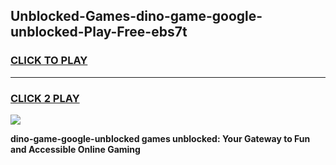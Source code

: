 
## Unblocked-Games-dino-game-google-unblocked-Play-Free-ebs7t
<h3>
<a href="https://premium76.site?title=dino-game-google-unblocked&ref=10A">CLICK TO PLAY</a></h3>
<hr>

<h3>
<a href="https://premium76.site?title=dino-game-google-unblocked&ref=10A">CLICK 2 PLAY</a>
  
</h3>

<a href="https://premium76.site?title=dino-game-google-unblocked&ref=10A"><img src="https://clearcache.store/games.png"></a>


**dino-game-google-unblocked games unblocked: Your Gateway to Fun and Accessible Online Gaming**
